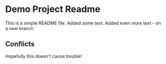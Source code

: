# Demo Project Readme

This is a simple README file.
Added some text.
Added even more text - on a new branch

## Conflicts
Hopefully this doesn't cause trouble!